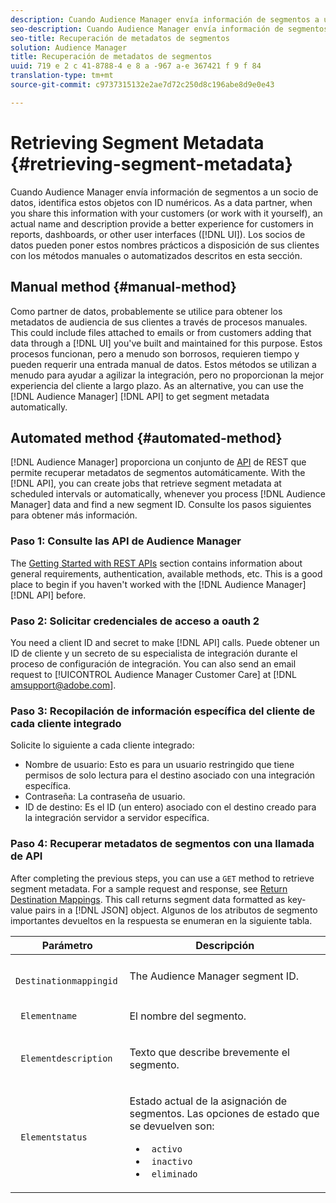 ```yaml
---
description: Cuando Audience Manager envía información de segmentos a un socio de datos, identifica estos objetos con ID numéricos. Como socio de datos, al compartir esta información con sus clientes (o trabajar con ella usted mismo), un nombre y descripción reales proporcionan una mejor experiencia para los clientes en informes, tableros u otras interfaces de usuario (IU). Los socios de datos pueden poner estos nombres prácticos a disposición de sus clientes con los métodos manuales o automatizados descritos en esta sección.
seo-description: Cuando Audience Manager envía información de segmentos a un socio de datos, identifica estos objetos con ID numéricos. Como socio de datos, al compartir esta información con sus clientes (o trabajar con ella usted mismo), un nombre y descripción reales proporcionan una mejor experiencia para los clientes en informes, tableros u otras interfaces de usuario (IU). Los socios de datos pueden poner estos nombres prácticos a disposición de sus clientes con los métodos manuales o automatizados descritos en esta sección.
seo-title: Recuperación de metadatos de segmentos
solution: Audience Manager
title: Recuperación de metadatos de segmentos
uuid: 719 e 2 c 41-8788-4 e 8 a -967 a-e 367421 f 9 f 84
translation-type: tm+mt
source-git-commit: c9737315132e2ae7d72c250d8c196abe8d9e0e43

---
```



# Retrieving Segment Metadata {#retrieving-segment-metadata}

Cuando Audience Manager envía información de segmentos a un socio de datos, identifica estos objetos con ID numéricos. As a data partner, when you share this information with your customers (or work with it yourself), an actual name and description provide a better experience for customers in reports, dashboards, or other user interfaces ([!DNL UI]). Los socios de datos pueden poner estos nombres prácticos a disposición de sus clientes con los métodos manuales o automatizados descritos en esta sección.

## Manual method {#manual-method}

Como partner de datos, probablemente se utilice para obtener los metadatos de audiencia de sus clientes a través de procesos manuales. This could include files attached to emails or from customers adding that data through a [!DNL UI] you've built and maintained for this purpose. Estos procesos funcionan, pero a menudo son borrosos, requieren tiempo y pueden requerir una entrada manual de datos. Estos métodos se utilizan a menudo para ayudar a agilizar la integración, pero no proporcionan la mejor experiencia del cliente a largo plazo. As an alternative, you can use the [!DNL Audience Manager] [!DNL API] to get segment metadata automatically.

## Automated method {#automated-method}

[!DNL Audience Manager] proporciona un conjunto de [API](../../api/rest-api-main/rest-api-main.md) de REST que permite recuperar metadatos de segmentos automáticamente. With the [!DNL API], you can create jobs that retrieve segment metadata at scheduled intervals or automatically, whenever you process [!DNL Audience Manager] data and find a new segment ID. Consulte los pasos siguientes para obtener más información.

### Paso 1: Consulte las API de Audience Manager

The [Getting Started with REST APIs](../../api/rest-api-main/aam-api-getting-started.md) section contains information about general requirements, authentication, available methods, etc. This is a good place to begin if you haven't worked with the [!DNL Audience Manager] [!DNL API] before.

### Paso 2: Solicitar credenciales de acceso a oauth 2

You need a client ID and secret to make [!DNL API] calls. Puede obtener un ID de cliente y un secreto de su especialista de integración durante el proceso de configuración de integración. You can also send an email request to [!UICONTROL Audience Manager Customer Care] at [!DNL amsupport@adobe.com].

### Paso 3: Recopilación de información específica del cliente de cada cliente integrado

Solicite lo siguiente a cada cliente integrado:

* Nombre de usuario: Esto es para un usuario restringido que tiene permisos de solo lectura para el destino asociado con una integración específica.
* Contraseña: La contraseña de usuario.
* ID de destino: Es el ID (un entero) asociado con el destino creado para la integración servidor a servidor específica.

### Paso 4: Recuperar metadatos de segmentos con una llamada de API

After completing the previous steps, you can use a `GET` method to retrieve segment metadata. For a sample request and response, see [Return Destination Mappings](../../api/rest-api-main/aam-api-destinations/aam-api-retrieve-destinations.md#return-dest-mappings). This call returns segment data formatted as key-value pairs in a [!DNL JSON] object. Algunos de los atributos de segmento importantes devueltos en la respuesta se enumeran en la siguiente tabla.

<table id="table_446384AE9A36408A9C570CB7DB72C3D6"> 
 <thead> 
  <tr> 
   <th colname="col1" class="entry"> Parámetro </th> 
   <th colname="col2" class="entry"> Descripción </th> 
  </tr> 
 </thead>
 <tbody> 
  <tr> 
   <td colname="col1"> <p> <code> Destinationmappingid</code> </p> </td> 
   <td colname="col2"> <p>The <span class="keyword"> Audience Manager</span> segment ID. </p> </td> 
  </tr> 
  <tr> 
   <td colname="col1"> <p> <code> Elementname</code> </p> </td> 
   <td colname="col2"> <p>El nombre del segmento. </p> </td> 
  </tr> 
  <tr> 
   <td colname="col1"> <p> <code> Elementdescription</code> </p> </td> 
   <td colname="col2"> <p>Texto que describe brevemente el segmento. </p> </td> 
  </tr> 
  <tr> 
   <td colname="col1"> <p> <code> Elementstatus</code> </p> </td> 
   <td colname="col2"> <p>Estado actual de la asignación de segmentos. Las opciones de estado que se devuelven son: </p> 
    <ul id="ul_BA3A1F5A773D4ECD9A1A3A1118BDDA8A"> 
     <li id="li_A12B858BD0AD4F35BCD50A4D113D86FF"> <code> activo</code> </li> 
     <li id="li_98C04A861C2D4364B5FBD24498E8E9C5"> <code> inactivo</code> </li> 
     <li id="li_1913A10948894FF3B507C0A3FE775CC1"> <code> eliminado</code> </li> 
    </ul> </td> 
  </tr> 
 </tbody> 
</table>